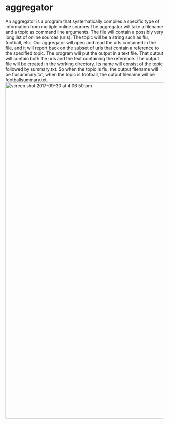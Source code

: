# aggregator
An aggregator is a program that systematically compiles a specific type of information from multiple online sources.The aggregator will take a filename and a topic as command line arguments.  The file will contain a possibly very long list of online sources (urls).  The topic will be a string such as flu, football, etc...Our aggregator will open and read the urls contained in the file, and it will report back on the subset of urls that contain a reference to the specified topic.  The program will put the output in a text file.  That output will contain both the urls and the text containing the reference. The output file will be created in the working directory.  Its name will consist of the topic followed by summary.txt.  So when the topic is flu, the output filename will be flusummary.txt, when the topic is football, the output filename will be footballsummary.txt.
<img width="1071" alt="screen shot 2017-09-30 at 4 06 50 pm" src="https://user-images.githubusercontent.com/32381448/31050248-e5dc203a-a5f9-11e7-817c-1e8cc10bcc77.png">
